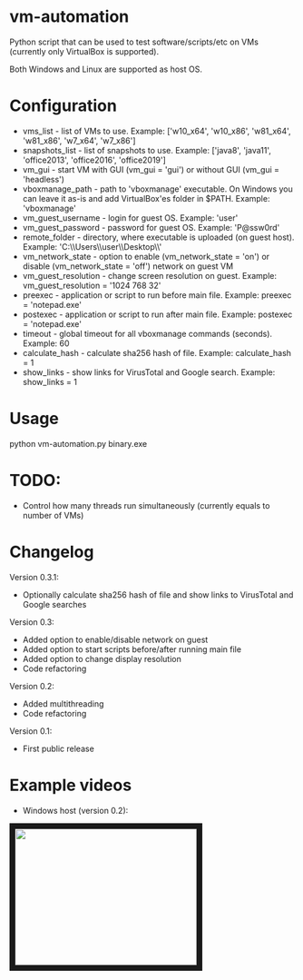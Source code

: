 # vm-automation
Python script that can be used to test software/scripts/etc on VMs (currently only VirtualBox is supported).

Both Windows and Linux are supported as host OS.

# Configuration
* vms_list - list of VMs to use. Example: ['w10_x64', 'w10_x86', 'w81_x64', 'w81_x86', 'w7_x64', 'w7_x86']
* snapshots_list - list of snapshots to use. Example: ['java8', 'java11', 'office2013', 'office2016', 'office2019']
* vm_gui - start VM with GUI (vm_gui = 'gui') or without GUI (vm_gui = 'headless')
* vboxmanage_path - path to 'vboxmanage' executable. On Windows you can leave it as-is and add VirtualBox'es folder in $PATH. Example: 'vboxmanage'
* vm_guest_username - login for guest OS. Example: 'user'
* vm_guest_password - password for guest OS. Example: 'P@ssw0rd'
* remote_folder - directory, where executable is uploaded (on guest host). Example: 'C:\\\\Users\\\\user\\\\Desktop\\\\'
* vm_network_state - option to enable (vm_network_state = 'on') or disable (vm_network_state = 'off') network on guest VM
* vm_guest_resolution - change screen resolution on guest. Example: vm_guest_resolution = '1024 768 32'
* preexec - application or script to run before main file. Example: preexec = 'notepad.exe'
* postexec - application or script to run after main file. Example: postexec = 'notepad.exe'
* timeout - global timeout for all vboxmanage commands (seconds). Example: 60
* calculate_hash - calculate sha256 hash of file. Example: calculate_hash = 1
* show_links - show links for VirusTotal and Google search. Example: show_links = 1

# Usage
python vm-automation.py binary.exe

# TODO:
* Control how many threads run simultaneously (currently equals to number of VMs)

# Changelog
Version 0.3.1:
* Optionally calculate sha256 hash of file and show links to VirusTotal and Google searches

Version 0.3:
* Added option to enable/disable network on guest
* Added option to start scripts before/after running main file
* Added option to change display resolution
* Code refactoring

Version 0.2:
* Added multithreading
* Code refactoring

Version 0.1:
* First public release

# Example videos
* Windows host (version 0.2):

<a href="http://www.youtube.com/watch?feature=player_embedded&v=nIj4cW_miuA" target="_blank"><img src="http://img.youtube.com/vi/nIj4cW_miuA/0.jpg" width="320" height="240" border="10" /></a>

